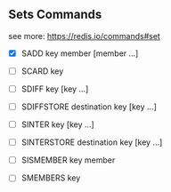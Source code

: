 ## Sets Commands

see more: https://redis.io/commands#set

- [x] SADD key member [member ...]
- [ ] SCARD key
- [ ] SDIFF key [key ...]
- [ ] SDIFFSTORE destination key [key ...]
- [ ] SINTER key [key ...]
- [ ] SINTERSTORE destination key [key ...]
- [ ] SISMEMBER key member
- [ ] SMEMBERS key

